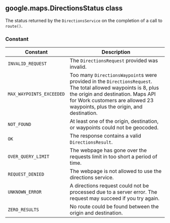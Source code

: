 <h2 id="DirectionsStatus">
google.maps.DirectionsStatus
class
</h2><p>The status returned by the <code>DirectionsService</code> on the completion of a call to <code>route()</code>.</p><h3 id="devsite_header_119">Constant</h3><table summary="class DirectionsStatus - Constants" width="100%">
<thead>
<tr><th>Constant</th>
<th>Description</th>
</tr></thead>
<tbody>
<tr>
<td><code>INVALID_REQUEST</code></td>
<td>The <code>DirectionsRequest</code> provided was invalid.</td>
</tr>
<tr>
<td><code>MAX_WAYPOINTS_EXCEEDED</code></td>
<td>Too many <code>DirectionsWaypoint</code>s were provided in the <code>DirectionsRequest</code>. The total allowed waypoints is 8, plus the origin and destination. Maps API for Work customers are allowed 23 waypoints, plus the origin, and destination.</td>
</tr>
<tr>
<td><code>NOT_FOUND</code></td>
<td>At least one of the origin, destination, or waypoints could not be geocoded.</td>
</tr>
<tr>
<td><code>OK</code></td>
<td>The response contains a valid <code>DirectionsResult</code>.</td>
</tr>
<tr>
<td><code>OVER_QUERY_LIMIT</code></td>
<td>The webpage has gone over the requests limit in too short a period of time.</td>
</tr>
<tr>
<td><code>REQUEST_DENIED</code></td>
<td>The webpage is not allowed to use the directions service.</td>
</tr>
<tr>
<td><code>UNKNOWN_ERROR</code></td>
<td>A directions request could not be processed due to a server error. The request may succeed if you try again.</td>
</tr>
<tr>
<td><code>ZERO_RESULTS</code></td>
<td>No route could be found between the origin and destination.</td>
</tr>
</tbody>
</table>